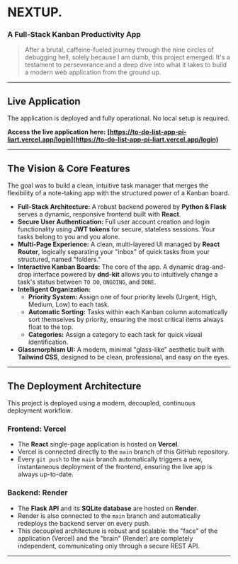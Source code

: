# NEXTUP.

### A Full-Stack Kanban Productivity App

> After a brutal, caffeine-fueled journey through the nine circles of debugging hell, solely because I am dumb, this project emerged. It's a testament to perseverance and a deep dive into what it takes to build a modern web application from the ground up. 
---

## Live Application

The application is deployed and fully operational. No local setup is required.

**Access the live application here:**
**[https://to-do-list-app-pi-liart.vercel.app/login](https://to-do-list-app-pi-liart.vercel.app/login)** 



---

##  The Vision & Core Features

The goal was to build a clean, intuitive task manager that merges the flexibility of a note-taking app with the structured power of a Kanban board.

*   **Full-Stack Architecture:** A robust backend powered by **Python & Flask** serves a dynamic, responsive frontend built with **React**.
*   **Secure User Authentication:** Full user account creation and login functionality using **JWT tokens** for secure, stateless sessions. Your tasks belong to you and you alone.
*   **Multi-Page Experience:** A clean, multi-layered UI managed by **React Router**, logically separating your "inbox" of quick tasks from your structured, named "folders."
*   **Interactive Kanban Boards:** The core of the app. A dynamic drag-and-drop interface powered by **dnd-kit** allows you to intuitively change a task's status between `TO DO`, `ONGOING`, and `DONE`.
*   **Intelligent Organization:**
    *   **Priority System:** Assign one of four priority levels (Urgent, High, Medium, Low) to each task.
    *   **Automatic Sorting:** Tasks within each Kanban column automatically sort themselves by priority, ensuring the most critical items always float to the top.
    *   **Categories:** Assign a category to each task for quick visual identification.
*   **Glassmorphism UI:** A modern, minimal "glass-like" aesthetic built with **Tailwind CSS**, designed to be clean, professional, and easy on the eyes.

---

## The Deployment Architecture

This project is deployed using a modern, decoupled, continuous deployment workflow.

### **Frontend: Vercel**

*   The **React** single-page application is hosted on **Vercel**.
*   Vercel is connected directly to the `main` branch of this GitHub repository.
*   Every `git push` to the `main` branch automatically triggers a new, instantaneous deployment of the frontend, ensuring the live app is always up-to-date.

### **Backend: Render**

*   The **Flask API** and its **SQLite database** are hosted on **Render**.
*   Render is also connected to the `main` branch and automatically redeploys the backend server on every push.
*   This decoupled architecture is robust and scalable: the "face" of the application (Vercel) and the "brain" (Render) are completely independent, communicating only through a secure REST API.

---


